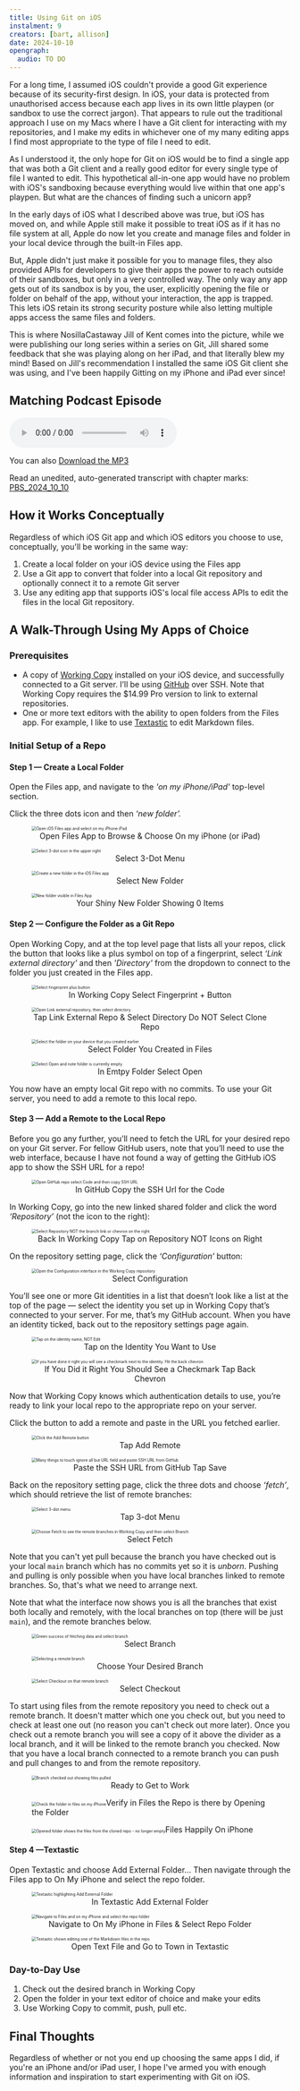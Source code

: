 ```yaml
---
title: Using Git on iOS
instalment: 9
creators: [bart, allison]
date: 2024-10-10
opengraph:
  audio: TO DO
---
```


For a long time, I assumed iOS couldn't provide a good Git experience because of its security-first design. In iOS, your data is protected from unauthorised access because each app lives in its own little playpen (or sandbox to use the correct jargon). That appears to rule out the traditional approach I use on my Macs where I have a Git client for interacting with my repositories, and I make my edits in whichever one of my many editing apps I find most appropriate to the type of file I need to edit. 

As I understood it, the only hope for Git on iOS would be to find a single app that was both a Git client and a really good editor for every single type of file I wanted to edit. This hypothetical all-in-one app would have no problem with iOS's sandboxing because everything would live within that one app's playpen. But what are the chances of finding such a unicorn app‽

In the early days of iOS what I described above was true, but iOS has moved on, and while Apple still make it possible to treat iOS as if it has no file system at all, Apple do now let you create and manage files and folder in your local device through the built-in Files app.

But, Apple didn't just make it possible for you to manage files, they also provided APIs for developers to give their apps the power to reach outside of their sandboxes, but only in a very controlled way. The only way any app gets out of its sandbox is by you, the user, explicitly opening the file or folder on behalf of the app, without your interaction, the app is trapped. This lets iOS retain its strong security posture while also letting multiple apps access the same files and folders.

This is where NosillaCastaway Jill of Kent comes into the picture, while we were publishing our long series within a series on Git, Jill shared some feedback that she was playing along on her iPad, and that literally blew my mind! Based on Jill's recommendation I installed the same iOS Git client she was using, and I've been happily Gitting on my iPhone and iPad ever since!

## Matching Podcast Episode

<audio controls src="https://media.blubrry.com/nosillacast/traffic.libsyn.com/nosillacast/PBS_2024_10_10.mp3?autoplay=0&loop=0&controls=1">Your browser does not support HTML 5 audio 🙁</audio>

You can also <a href="https://media.blubrry.com/nosillacast/traffic.libsyn.com/nosillacast/PBS_2024_10_10.mp3" >Download the MP3</a>

Read an unedited, auto-generated transcript with chapter marks:  <a href="https://podfeet.com/transcripts/PBS_2024_10_10.html">PBS_2024_10_10</a>

## How it Works Conceptually

Regardless of which iOS Git app and which iOS editors you choose to use, conceptually, you'll be working in the same way:

1. Create a local folder on your iOS device using the Files app
2. Use a Git app to convert that folder into a local Git repository and optionally connect it to a remote Git server
3. Use any editing app that supports iOS's local file access APIs to edit the files in the local Git repository.

## A Walk-Through Using My Apps of Choice

### Prerequisites

- A copy of [Working Copy](https://workingcopy.app) installed on your iOS device, and successfully connected to a Git server. I’ll be using [GitHub](https://github.com) over SSH. Note that Working Copy requires the $14.99 Pro version to link to external repositories.
- One or more text editors with the ability to open folders from the Files app. For example, I like to use [Textastic](https://www.textasticapp.com) to edit Markdown files.

### Initial Setup of a Repo

#### Step 1 — Create a Local Folder

Open the Files app, and navigate to the *'on my iPhone/iPad'* top-level section.

Click the three dots icon and then *‘new folder’.*

<div class="d-flex flex-column flex-md-row justify-content-around flex-wrap">
  <figure class="px-1"><img src="assets/tidbits9/1.jpeg" alt="Open iOS Files app and select on my iPhone iPad" style="zoom:50%;"> <figcaption style="text-align:center">Open Files App to Browse & Choose On my iPhone (or iPad)</figcaption></figure>
  <figure class="px-1"><img src="assets/tidbits9/2.jpeg" alt="Select 3-dot icon in the upper right" style="zoom:50%;"> <figcaption style="text-align:center">Select 3-Dot Menu</figcaption></figure>
  <figure class="px-1"><img src="assets/tidbits9/3.jpeg" alt="Create a new folder in the iOS Files app" style="zoom:50%;"> <figcaption style="text-align:center">Select New Folder</figcaption></figure>
  <figure class="px-1"><img src="assets/tidbits9/4.jpeg" alt="New folder visible in Files App" style="zoom:50%;"> <figcaption style="text-align:center">Your Shiny New Folder Showing 0 Items</figcaption></figure>
</div>

#### Step 2 — Configure the Folder as a Git Repo

Open Working Copy, and at the top level page that lists all your repos, click the button that looks like a plus symbol on top of a fingerprint, select *‘Link external directory’*  and then *'Directory'* from the dropdown to connect to the folder you just created in the Files app.

<div class="d-flex flex-column flex-md-row justify-content-around flex-wrap">
	<figure class="px-1"><img src="assets/tidbits9/5.jpeg" alt="Select fingerprint plus button" style="zoom:50%;"> <figcaption style="text-align:center">In Working Copy Select Fingerprint + Button</figcaption></figure>
	<figure class="px-1"><img src="assets/tidbits9/6.jpeg" alt="Open Link external repository, then select directory" style="zoom:50%;"> <figcaption style="text-align:center">Tap Link External Repo & Select Directory Do NOT Select Clone Repo</figcaption></figure>
	<figure class="px-1"><img src="assets/tidbits9/7.jpeg" alt="Select the folder on your device that you created earlier" style="zoom:50%;"> <figcaption style="text-align:center">Select Folder You Created in Files</figcaption></figure>
	<figure class="px-1"><img src="assets/tidbits9/8.jpeg" alt="Select Open and note folder is currently empty" style="zoom:50%;"> <figcaption style="text-align:center">In Emtpy Folder Select Open</figcaption></figure>
</div>

You now have an empty local Git repo with no commits. To use your Git server, you need to add a remote to this local repo. 

#### Step 3 — Add a Remote to the Local Repo

Before you go any further, you’ll need to fetch the URL for your desired repo on your Git server. For fellow GitHub users, note that you’ll need to use the web interface, because I have not found a way of getting the GitHub iOS app to show the SSH URL for a repo!

<div class="d-flex flex-column flex-md-row justify-content-around flex-wrap">
<figure class="px-1"><img src="assets/tidbits9/15.jpeg" alt="Open GitHub repo select Code and then copy SSH URL" style="zoom:50%;"> <figcaption style="text-align:center">In GitHub Copy the SSH Url for the Code</figcaption></figure>
</div>

In Working Copy, go into the new linked shared folder and click the word *‘Repository’* (not the icon to the right):

<div class="d-flex flex-column flex-md-row justify-content-around flex-wrap">
<figure class="px-1"><img src="assets/tidbits9/9.jpeg" alt="Select Repository NOT the branch link or chevron on the right" style="zoom:50%;"> <figcaption style="text-align:center">Back In Working Copy Tap on Repository NOT Icons on Right </figcaption></figure>
</div>

On the repository setting page, click the *‘Configuration’* button:

<div class="d-flex flex-column flex-md-row justify-content-around flex-wrap">
<figure class="px-1"><img src="assets/tidbits9/10.jpeg" alt="Open the Configuration interface in the Working Copy repository" style="zoom:50%;"> <figcaption style="text-align:center">Select Configuration</figcaption></figure>
</div>

You’ll see one or more Git identities in a list that doesn’t look like a list at the top of the page — select the identity you set up in Working Copy that’s connected to your server. For me, that’s my GitHub account. When you have an identity ticked, back out to the repository settings page again. 

<div class="d-flex flex-column flex-md-row justify-content-around flex-wrap">
	<figure class="px-1"><img src="assets/tidbits9/11.jpeg" alt="Tap on the identity name, NOT Edit" style="zoom:50%;"> <figcaption style="text-align:center">Tap on the Identity You Want to Use</figcaption></figure>
	<figure class="px-1"><img src="assets/tidbits9/12.jpeg" alt="If you have done it right you will see a checkmark next to the identity. Hit the back chevron" style="zoom:50%;"> <figcaption style="text-align:center">If You Did it Right You Should See a Checkmark Tap Back Chevron</figcaption></figure>
</div>

Now that Working Copy knows which authentication details to use, you’re ready to link your local repo to the appropriate repo on your server.

Click the button to add a remote and paste in the URL you fetched earlier.

<div class="d-flex flex-column flex-md-row justify-content-around flex-wrap">
	<figure class="px-1"><img src="assets/tidbits9/13.jpeg" alt="Click the Add Remote button" style="zoom:50%;"> <figcaption style="text-align:center">Tap Add Remote</figcaption></figure>
	<figure class="px-1"><img src="assets/tidbits9/16.jpeg" alt="Many things to touch ignore all but URL field and paste SSH URL from GitHub" style="zoom:50%;"> <figcaption style="text-align:center">Paste the SSH URL from GitHub Tap Save</figcaption></figure>
</div>

Back on the repository setting page, click the three dots and choose *‘fetch’*, which should retrieve the list of remote branches:

<div class="d-flex flex-column flex-md-row justify-content-around flex-wrap">
	<figure class="px-1"><img src="assets/tidbits9/17.jpeg" alt="Select 3-dot menu" style="zoom:50%;"> <figcaption style="text-align:center">Tap 3-dot Menu</figcaption></figure>
	<figure class="px-1"><img src="assets/tidbits9/18.jpeg" alt="Choose Fetch to see the remote branches in Working Copy and then select Branch" style="zoom:50%;"> <figcaption style="text-align:center">Select Fetch</figcaption></figure>
</div>

Note that you can't yet pull because the branch you have checked out is your local `main` branch which has no commits yet so it is *unborn*. Pushing and pulling is only possible when you have local branches linked to remote branches. So, that's what we need to arrange next.

Note that what the interface now shows you is all the branches that exist both locally and remotely, with the local branches on top (there will be just `main`), and the remote branches below.

<div class="d-flex flex-column flex-md-row justify-content-around flex-wrap">
	<figure class="px-1"><img src="assets/tidbits9/19.jpeg" alt="Green success of fetching data and select branch" style="zoom:50%;"> <figcaption style="text-align:center">Select Branch</figcaption></figure>
	<figure class="px-1"><img src="assets/tidbits9/20.jpeg" alt="Selecting a remote branch" style="zoom:50%;"> <figcaption style="text-align:center">Choose Your Desired Branch</figcaption></figure>
	<figure class="px-1"><img src="assets/tidbits9/21.jpeg" alt="Select Checkout on that remote branch" style="zoom:50%;"> <figcaption style="text-align:center">Select Checkout</figcaption></figure>
</div>

To start using files from the remote repository you need to check out a remote branch. It doesn't matter which one you check out, but you need to check at least one out (no reason you can't check out more later). Once you check out a remote branch you will see a copy of it above the divider as a local branch, and it will be linked to the remote branch you checked. Now that you have a local branch connected to a remote branch you can push and pull changes to and from the remote repository.

<div class="d-flex flex-column flex-md-row justify-content-around flex-wrap">
	<figure class="px-1"><img src="assets/tidbits9/23.jpeg" alt="Branch checked out showing files pulled" style="zoom:50%;"> <figcaption style="text-align:center">Ready to Get to Work</figcaption></figure>
	<figure class="px-1"><img src="assets/tidbits9/24.jpeg" alt="Check the folder in files on my iPhone" style="zoom:50%;">Verify in Files the Repo is there by Opening the Folder</figure>
	<figure class="px-1"><img src="assets/tidbits9/25.jpeg" alt="Opened folder shows the files from the cloned repo - no longer empty" style="zoom:50%;">Files Happily On iPhone</figure>
</div>

#### Step 4 —Textastic

Open Textastic and choose Add External Folder... Then navigate through the Files app to On My iPhone and select the repo folder.

<div class="d-flex flex-column flex-md-row justify-content-around flex-wrap">
	<figure class="px-1"><img src="assets/tidbits9/26.jpeg" alt="Textastic highlighting Add External Folder" style="zoom:50%;"> <figcaption style="text-align:center">In Textastic Add External Folder</figcaption></figure>
	<figure class="px-1"><img src="assets/tidbits9/27.jpeg" alt="Navigate to Files and on my iPhone and select the repo folder" style="zoom:50%;"> <figcaption style="text-align:center">Navigate to On My iPhone in Files & Select Repo Folder</figcaption></figure>
	<figure class="px-1"><img src="assets/tidbits9/28.jpeg" alt="Textastic shown editing one of the Markdown files in the repo" style="zoom:50%;"> <figcaption style="text-align:center">Open Text File and Go to Town in Textastic</figcaption></figure>
</div>

### Day-to-Day Use

1. Check out the desired branch in Working Copy
2. Open the folder in your text editor of choice and make your edits
3. Use Working Copy to commit, push, pull etc.

## Final Thoughts

Regardless of whether or not you end up choosing the same apps I did, if you're an iPhone and/or iPad user, I hope I've armed you with enough information and inspiration to start experimenting with Git on iOS.